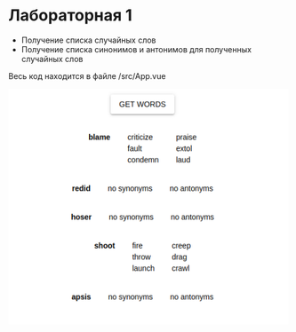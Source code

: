 # Лабораторная 1

- Получение списка случайных слов
- Получение списка синонимов и антонимов для полученных случайных слов

Весь код находится в файле /src/App.vue

![Вывод приложения](/screenshot.png)
